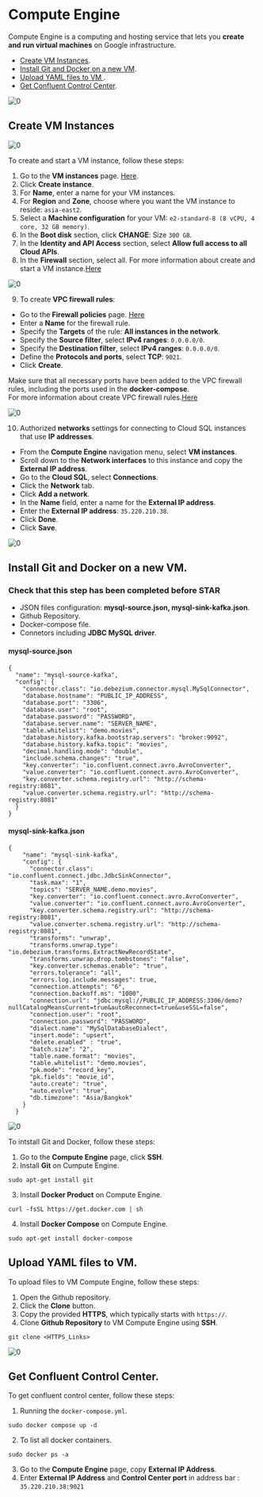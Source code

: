 # Compute Engine

Compute Engine is a computing and hosting service that lets you **create and run virtual machines** on Google infrastructure. 

- [Create VM Instances](02-compute-engine.md#Create-VM-Instances).<br> 
- [Install Git and Docker on a new VM](02-compute-engine.md#Install-Git-and-Docker-on-a-new-VM).<br>
- [Upload YAML files to VM ](02-compute-engine.md#Upload-YAML-files-to-VM).<br>
- [Get Confluent Control Center](02-compute-engine.md#Get-Confluent-Control-Center).<br>

![0](/images/07.png)

## Create VM Instances

![0](/images/08.png)

To create and start a VM instance, follow these steps:
1. Go to the **VM instances** page. [Here](https://console.cloud.google.com/projectselector2/compute/instances?_ga=2.1051961.984664577.1707279696-731346549.1689819688&_gac=1.57318104.1705473038.CjwKCAiA75itBhA6EiwAkho9e44wKFEVt0zpyn3yKBtkQVigcqv9l2pn-XhcAq4CQhLZTiajuYk3phoCbYYQAvD_BwE&supportedpurview=project).
2. Click **Create instance**.
3. For **Name**, enter a name for your VM instances.
4. For **Region** and **Zone**, choose where you want the VM instance to reside: `asia-east2`.
5. Select a **Machine configuration** for your VM: `e2-standard-8 (8 vCPU, 4 core, 32 GB memory)`.
6. In the **Boot disk** section, click **CHANGE**: Size `300 GB`.
7. In the **Identity and API Access** section, select **Allow full access to all Cloud APIs**.
8. In the **Firewall** section, select all.
For more information about create and start a VM instance.[Here](https://cloud.google.com/compute/docs/instances/create-start-instance)

![0](/images/09.png)

9. To create **VPC firewall rules**:
- Go to the **Firewall policies** page. [Here](https://console.cloud.google.com/net-security/firewall-manager/firewall-policies/list?_ga=2.71910811.984664577.1707279696-731346549.1689819688&_gac=1.156871241.1705473038.CjwKCAiA75itBhA6EiwAkho9e44wKFEVt0zpyn3yKBtkQVigcqv9l2pn-XhcAq4CQhLZTiajuYk3phoCbYYQAvD_BwE)
- Enter a **Name** for the firewall rule.
- Specify the **Targets** of the rule: **All instances in the network**.
- Specify the **Source filter**, select **IPv4 ranges**: `0.0.0.0/0`.
- Specify the **Destination filter**, select **IPv4 ranges**: `0.0.0.0/0`.
- Define the **Protocols and ports**, select **TCP**: `9021`.
- Click **Create**.<br>


Make sure that all necessary ports have been added to the VPC firewall rules, including the ports used in the **docker-compose**.<br>
For more information about create VPC firewall rules.[Here](https://cloud.google.com/firewall/docs/using-firewalls#rules-for-common-use-cases)

![0](/images/10.png)

10. Authorized **networks** settings for connecting to Cloud SQL instances that use **IP addresses**.
- From the **Compute Engine** navigation menu, select **VM instances**.
- Scroll down to the **Network interfaces** to this instance and copy the **External IP address**.
- Go to the **Cloud SQL**, select **Connections**.
- Click the **Network** tab.
- Click **Add a network**.
- In the **Name** field, enter a name for the **External IP address**.
- Enter the **External IP address**: `35.220.210.38`.
- Click **Done**.
- Click **Save**.
   
![0](/images/11.png)

## Install Git and Docker on a new VM. 

### Check that this step has been completed before STAR
- JSON files configuration: **mysql-source.json, mysql-sink-kafka.json**. 
- Github Repository.
- Docker-compose file.
- Connetors including **JDBC MySQL driver**.

#### mysql-source.json

```
{
  "name": "mysql-source-kafka",
  "config": {
    "connector.class": "io.debezium.connector.mysql.MySqlConnector",
    "database.hostname": "PUBLIC_IP_ADDRESS",
    "database.port": "3306",
    "database.user": "root",
    "database.password": "PASSWORD",
    "database.server.name": "SERVER_NAME",
    "table.whitelist": "demo.movies",
    "database.history.kafka.bootstrap.servers": "broker:9092",
    "database.history.kafka.topic": "movies",
    "decimal.handling.mode": "double",
    "include.schema.changes": "true",
    "key.converter": "io.confluent.connect.avro.AvroConverter",
    "value.converter": "io.confluent.connect.avro.AvroConverter",
    "key.converter.schema.registry.url": "http://schema-registry:8081",
    "value.converter.schema.registry.url": "http://schema-registry:8081"
  }
}
```

#### mysql-sink-kafka.json

```
{
    "name": "mysql-sink-kafka",
    "config": {
      "connector.class": "io.confluent.connect.jdbc.JdbcSinkConnector",
      "task.max": "1",
      "topics": "SERVER_NAME.demo.movies",
      "key.converter": "io.confluent.connect.avro.AvroConverter",
      "value.converter": "io.confluent.connect.avro.AvroConverter",
      "key.converter.schema.registry.url": "http://schema-registry:8081",
      "value.converter.schema.registry.url": "http://schema-registry:8081",
      "transforms": "unwrap",
      "transforms.unwrap.type": "io.debezium.transforms.ExtractNewRecordState",
      "transforms.unwrap.drop.tombstones": "false",
      "key.converter.schemas.enable": "true",
      "errors.tolerance": "all",
      "errors.log.include.messages": true,
      "connection.attempts": "6",
      "connection.backoff.ms": "1000",
      "connection.url": "jdbc:mysql://PUBLIC_IP_ADDRESS:3306/demo?nullCatalogMeansCurrent=true&autoReconnect=true&useSSL=false",
      "connection.user": "root",
      "connection.password": "PASSWORD",
      "dialect.name": "MySqlDatabaseDialect",
      "insert.mode": "upsert",
      "delete.enabled" : "true",
      "batch.size": "2",
      "table.name.format": "movies",
      "table.whitelist": "demo.movies",
      "pk.mode": "record_key",
      "pk.fields": "movie_id",
      "auto.create": "true",
      "auto.evolve": "true",
      "db.timezone": "Asia/Bangkok"
    }
  }

```
![0](/images/07.png)

To intstall Git and Docker, follow these steps: 
1. Go to the **Compute Engine** page, click **SSH**.
2. Install **Git** on Cumpute Engine.
```
sudo apt-get install git
```
3. Install **Docker Product** on Compute Engine.
```
curl -fsSL https://get.docker.com | sh
```
4. Install **Docker Compose** on Compute Engine.
```
sudo apt-get install docker-compose
```

## Upload YAML files to VM. 
To upload files to VM Compute Engine, follow these steps:
1. Open the Github repository.
2. Click the **Clone** button.
3. Copy the provided **HTTPS**, which typically starts with `https://`.
4. Clone **Github Repository** to VM Compute Engine using **SSH**.
```
git clone <HTTPS_Links>
```

![0](/images/12.png)

## Get Confluent Control Center. 
To get confluent control center, follow these steps:
1. Running the `docker-compose.yml`.
```
sudo docker compose up -d
```
2. To list all docker containers.
```
sudo docker ps -a
```
3. Go to the **Compute Engine** page, copy **External IP Address**.
4. Enter **External IP Address** and **Control Center port** in address bar : `35.220.210.38:9021` 
